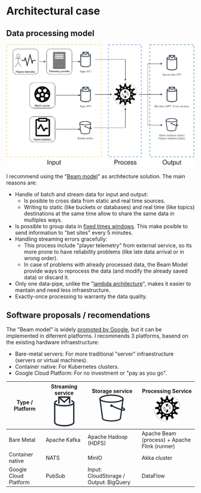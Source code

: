 # Architectural case

## Data processing model

![logic diagram](img/logic-diagram.png)

I recommend using the "[Beam model](https://www.oreilly.com/radar/the-world-beyond-batch-streaming-101/)" as architecture solution. The main reasons are:

- Handle of batch and stream data for input and output: 
  - Is posible to cross data from static and real time sources.
  - Writing to static (like buckets or databases) and real time (like topics) destinations at the same time allow to share the same data in multiples ways.
- Is possible to group data in [fixed times windows](https://beam.apache.org/documentation/programming-guide/#windowing). This make posible to send information to "bet sites" every 5 minutes.
- Handling streaming errors gracefully:
  - This process include "player telemetry" from external service, so its more prone to have reliability problems (like late data arrival or in wrong order).
  - In case of problems with already processed data, the Beam Model provide ways to reprocess the data (and modify the already saved data) or discard it.
- Only one data-pipe, unlike the "[lambda architecture](https://en.wikipedia.org/wiki/Lambda_architecture)", makes it easier to mantain and need less infraestructure.
- Exactly-once processing to warranty the data quality.

## Software proposals / recomendations

The "Beam model" is widely [promoted by Google](https://cloud.google.com/blog/products/gcp/why-apache-beam-a-google-perspective), but it can be implemented in diferrent platforms.
I recommends 3 platforms, basend on the existing hardware infraestructure:

- Bare-metal servers: For more traditional "server" infraestructure (servers or virtual machines).
- Container native: For Kubernetes clusters.
- Google Cloud Platform: For no investment or "pay as you go".

| Type / Platform | Streaming service ![Icon Streaming](img/icon-streaming.png) | Storage service ![Icon Storage](img/icon-storage.png) | Processing Service ![Icon Processing](img/icon-processing.png) |
|---|---|---|---|
| Bare Metal | Apache Kafka | Apache Hadoop (HDFS) | Apache Beam (process) + Apache Flink (runner) |
| Container native | NATS | MinIO | Akka cluster |
| Google Cloud Platform | PubSub | Input: CloudStorage / Output: BigQuery | DataFlow |
